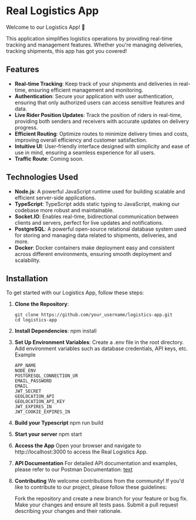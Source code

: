 # Real Logistics App

Welcome to our Logistics App! 🚚

This application simplifies logistics operations by providing real-time tracking and management features. Whether you're managing deliveries, tracking shipments, this app has got you covered!

## Features

- **Real-time Tracking**: Keep track of your shipments and deliveries in real-time, ensuring efficient management and monitoring.
- **Authentication**: Secure your application with user authentication, ensuring that only authorized users can access sensitive features and data.
- **Live Rider Position Updates**: Track the position of riders in real-time, providing both senders and receivers with accurate updates on delivery progress.
- **Efficient Routing**: Optimize routes to minimize delivery times and costs, improving overall efficiency and customer satisfaction.
- **Intuitive UI**: User-friendly interface designed with simplicity and ease of use in mind, ensuring a seamless experience for all users.
- **Traffic Route**: Coming soon.

## Technologies Used

- **Node.js**: A powerful JavaScript runtime used for building scalable and efficient server-side applications.
- **TypeScript**: TypeScript adds static typing to JavaScript, making our codebase more robust and maintainable.
- **Socket.IO**: Enables real-time, bidirectional communication between clients and servers, perfect for live updates and notifications.
- **PostgreSQL**: A powerful open-source relational database system used for storing and managing data related to shipments, deliveries, and more.
- **Docker**: Docker containers make deployment easy and consistent across different environments, ensuring smooth deployment and scalability.

## Installation

To get started with our Logistics App, follow these steps:

1. **Clone the Repository**:
   ```
   git clone https://github.com/your_username/logistics-app.git
   cd logistics-app
   ```
2. **Install Dependencies**:
   npm install

3. **Set Up Environment Variables**:
   Create a .env file in the root directory.
   Add environment variables such as database credentials, API keys, etc.
   Example
   ```
   APP_NAME
   NODE_ENV
   POSTGRESQL_CONNECTION_UR
   EMAIL_PASSWORD
   EMAIL
   JWT_SECRET
   GEOLOCATION_API
   GEOLOCATION_API_KEY
   JWT_EXPIRES_IN
   JWT_COOKIE_EXPIRES_IN
   ```
4. **Build your Typescript**
   npm run build

5. **Start your server**
   npm start

6. **Access the App**
   Open your browser and navigate to http://localhost:3000 to access the Real Logistics App.

7. **API Documentation**
   For detailed API documentation and examples, please refer to our Postman Documentation: [text](https://documenter.getpostman.com/view/24965894/2sA3JT2dSK)

8. **Contributing**
   We welcome contributions from the community! If you'd like to contribute to our project, please follow these guidelines:

   Fork the repository and create a new branch for your feature or bug fix.
   Make your changes and ensure all tests pass.
   Submit a pull request describing your changes and their rationale.
